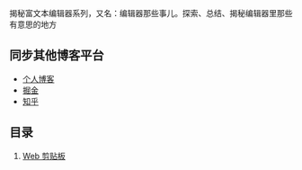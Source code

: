 揭秘富文本编辑器系列，又名：编辑器那些事儿。探索、总结、揭秘编辑器里那些有意思的地方
## 同步其他博客平台
+ [个人博客](https://aaaaaajie.github.io/categories/%E7%BC%96%E8%BE%91%E5%99%A8/)
+ [掘金](https://juejin.cn/column/7240636255972327480)
+ [知乎](https://www.zhihu.com/column/c_1648718582937821184)

## 目录

1. [Web 剪贴板](https://github.com/aaaaaajie/richtext-editor-posts/issues/2)

